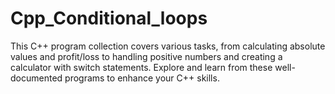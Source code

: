 # Cpp_Conditional_loops
This C++ program collection covers various tasks, from calculating absolute values and profit/loss to handling positive numbers and creating a calculator with switch statements. Explore and learn from these well-documented programs to enhance your C++ skills.

